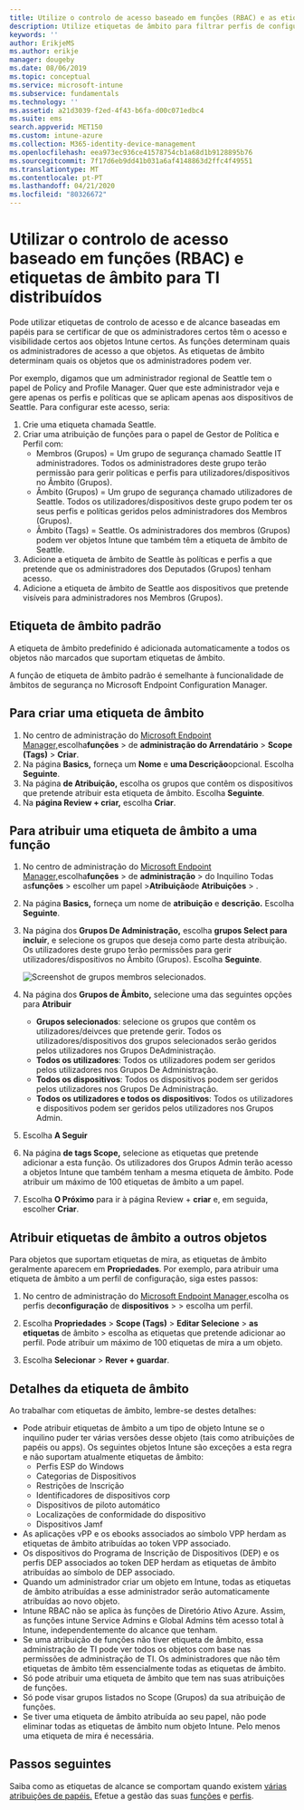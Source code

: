 ```yaml
---
title: Utilize o controlo de acesso baseado em funções (RBAC) e as etiquetas de âmbito para TI distribuídos no Intune ; Microsoft Docs
description: Utilize etiquetas de âmbito para filtrar perfis de configuração para funções específicas.
keywords: ''
author: ErikjeMS
ms.author: erikje
manager: dougeby
ms.date: 08/06/2019
ms.topic: conceptual
ms.service: microsoft-intune
ms.subservice: fundamentals
ms.technology: ''
ms.assetid: a21d3039-f2ed-4f43-b6fa-d00c071edbc4
ms.suite: ems
search.appverid: MET150
ms.custom: intune-azure
ms.collection: M365-identity-device-management
ms.openlocfilehash: eea973ec936ce41578754cb1a68d1b9128895b76
ms.sourcegitcommit: 7f17d6eb9dd41b031a6af4148863d2ffc4f49551
ms.translationtype: MT
ms.contentlocale: pt-PT
ms.lasthandoff: 04/21/2020
ms.locfileid: "80326672"
---
```

# <a name="use-role-based-access-control-rbac-and-scope-tags-for-distributed-it"></a>Utilizar o controlo de acesso baseado em funções (RBAC) e etiquetas de âmbito para TI distribuídos

Pode utilizar etiquetas de controlo de acesso e de alcance baseadas em papéis para se certificar de que os administradores certos têm o acesso e visibilidade certos aos objetos Intune certos. As funções determinam quais os administradores de acesso a que objetos. As etiquetas de âmbito determinam quais os objetos que os administradores podem ver.

Por exemplo, digamos que um administrador regional de Seattle tem o papel de Policy and Profile Manager. Quer que este administrador veja e gere apenas os perfis e políticas que se aplicam apenas aos dispositivos de Seattle. Para configurar este acesso, seria:

1. Crie uma etiqueta chamada Seattle.
2. Criar uma atribuição de funções para o papel de Gestor de Política e Perfil com: 
    - Membros (Grupos) = Um grupo de segurança chamado Seattle IT administradores. Todos os administradores deste grupo terão permissão para gerir políticas e perfis para utilizadores/dispositivos no Âmbito (Grupos).
    - Âmbito (Grupos) = Um grupo de segurança chamado utilizadores de Seattle. Todos os utilizadores/dispositivos deste grupo podem ter os seus perfis e políticas geridos pelos administradores dos Membros (Grupos). 
    - Âmbito (Tags) = Seattle. Os administradores dos membros (Grupos) podem ver objetos Intune que também têm a etiqueta de âmbito de Seattle.
3. Adicione a etiqueta de âmbito de Seattle às políticas e perfis a que pretende que os administradores dos Deputados (Grupos) tenham acesso.
4. Adicione a etiqueta de âmbito de Seattle aos dispositivos que pretende visíveis para administradores nos Membros (Grupos). 

## <a name="default-scope-tag"></a>Etiqueta de âmbito padrão
A etiqueta de âmbito predefinido é adicionada automaticamente a todos os objetos não marcados que suportam etiquetas de âmbito.

A função de etiqueta de âmbito padrão é semelhante à funcionalidade de âmbitos de segurança no Microsoft Endpoint Configuration Manager. 

## <a name="to-create-a-scope-tag"></a>Para criar uma etiqueta de âmbito

1. No centro de administração do [Microsoft Endpoint Manager,](https://go.microsoft.com/fwlink/?linkid=2109431)escolha**funções** > de **administração do Arrendatário** > **Scope (Tags)** > **Criar**.
2. Na página **Basics,** forneça um **Nome** e **uma Descrição**opcional. Escolha **Seguinte**.
3. Na página **de Atribuição,** escolha os grupos que contêm os dispositivos que pretende atribuir esta etiqueta de âmbito. Escolha **Seguinte**.
4. Na **página Review + criar,** escolha **Criar**.

## <a name="to-assign-a-scope-tag-to-a-role"></a>Para atribuir uma etiqueta de âmbito a uma função

1. No centro de administração do [Microsoft Endpoint Manager,](https://go.microsoft.com/fwlink/?linkid=2109431)escolha**funções** > de **administração** > do Inquilino Todas as**funções** > escolher um papel >**Atribuição**de **Atribuições** > .
2. Na página **Basics,** forneça um nome de **atribuição** e **descrição.** Escolha **Seguinte**.
3. Na página dos **Grupos De Administração,** escolha **grupos Select para incluir**, e selecione os grupos que deseja como parte desta atribuição. Os utilizadores deste grupo terão permissões para gerir utilizadores/dispositivos no Âmbito (Grupos). Escolha **Seguinte**.

    ![Screenshot de grupos membros selecionados.](./media/scope-tags/select-member-groups.png)

4. Na página dos **Grupos de Âmbito,** selecione uma das seguintes opções para **Atribuir**
    - **Grupos selecionados**: selecione os grupos que contêm os utilizadores/deivces que pretende gerir. Todos os utilizadores/dispositivos dos grupos selecionados serão geridos pelos utilizadores nos Grupos DeAdministração.
    - **Todos os utilizadores**: Todos os utilizadores podem ser geridos pelos utilizadores nos Grupos De Administração.
    - **Todos os dispositivos**: Todos os dispositivos podem ser geridos pelos utilizadores nos Grupos De Administração.
    - **Todos os utilizadores e todos os dispositivos**: Todos os utilizadores e dispositivos podem ser geridos pelos utilizadores nos Grupos Admin.

5. Escolha **A Seguir**
6. Na página **de tags Scope,** selecione as etiquetas que pretende adicionar a esta função. Os utilizadores dos Grupos Admin terão acesso a objetos Intune que também tenham a mesma etiqueta de âmbito. Pode atribuir um máximo de 100 etiquetas de âmbito a um papel.
7. Escolha **O Próximo** para ir à página Review + **criar** e, em seguida, escolher **Criar**.

## <a name="assign-scope-tags-to-other-objects"></a>Atribuir etiquetas de âmbito a outros objetos

Para objetos que suportam etiquetas de mira, as etiquetas de âmbito geralmente aparecem em **Propriedades**. Por exemplo, para atribuir uma etiqueta de âmbito a um perfil de configuração, siga estes passos:

1. No centro de administração do [Microsoft Endpoint Manager,](https://go.microsoft.com/fwlink/?linkid=2109431)escolha os perfis de**configuração** de **dispositivos** > > escolha um perfil.

2. Escolha **Propriedades** > **Scope (Tags)** > **Editar Selecione** > **as etiquetas** de âmbito > escolha as etiquetas que pretende adicionar ao perfil. Pode atribuir um máximo de 100 etiquetas de mira a um objeto.
4. Escolha **Selecionar** > **Rever + guardar**.

## <a name="scope-tag-details"></a>Detalhes da etiqueta de âmbito
Ao trabalhar com etiquetas de âmbito, lembre-se destes detalhes: 

- Pode atribuir etiquetas de âmbito a um tipo de objeto Intune se o inquilino puder ter várias versões desse objeto (tais como atribuições de papéis ou apps).
  Os seguintes objetos Intune são exceções a esta regra e não suportam atualmente etiquetas de âmbito:
    - Perfis ESP do Windows
    - Categorias de Dispositivos
    - Restrições de Inscrição
    - Identificadores de dispositivos corp
    - Dispositivos de piloto automático
    - Localizações de conformidade do dispositivo
    - Dispositivos Jamf
- As aplicações vPP e os ebooks associados ao símbolo VPP herdam as etiquetas de âmbito atribuídas ao token VPP associado.
- Os dispositivos do Programa de Inscrição de Dispositivos (DEP) e os perfis DEP associados ao token DEP herdam as etiquetas de âmbito atribuídas ao símbolo de DEP associado.
- Quando um administrador criar um objeto em Intune, todas as etiquetas de âmbito atribuídas a esse administrador serão automaticamente atribuídas ao novo objeto.
- Intune RBAC não se aplica às funções de Diretório Ativo Azure. Assim, as funções intune Service Admins e Global Admins têm acesso total à Intune, independentemente do alcance que tenham.
- Se uma atribuição de funções não tiver etiqueta de âmbito, essa administração de TI pode ver todos os objetos com base nas permissões de administração de TI. Os administradores que não têm etiquetas de âmbito têm essencialmente todas as etiquetas de âmbito.
- Só pode atribuir uma etiqueta de âmbito que tem nas suas atribuições de funções.
- Só pode visar grupos listados no Scope (Grupos) da sua atribuição de funções.
- Se tiver uma etiqueta de âmbito atribuída ao seu papel, não pode eliminar todas as etiquetas de âmbito num objeto Intune. Pelo menos uma etiqueta de mira é necessária.

## <a name="next-steps"></a>Passos seguintes

Saiba como as etiquetas de alcance se comportam quando existem [várias atribuições de papéis.](role-based-access-control.md#multiple-role-assignments)
Efetue a gestão das suas [funções](role-based-access-control.md) e [perfis](../configuration/device-profile-assign.md).


